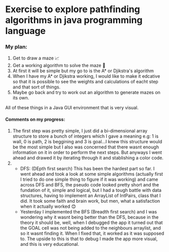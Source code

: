 # Exercise to explore pathfinding algorithms in java programming language

### My plan: 
1. Get to draw a maze :chart_with_upwards_trend:
2. Get a working algorithm to solve the maze :space_invader:
3. At first it will be simple but my go to is the A* or Djikstra's algorithm
4. When I have my A* or Djikstra working, I would like to make it edcative so that it is possible to see the weights and calculations of eacht step and that sort of things.
5. Maybe go back and try to work out an algorithm to generate mazes on its own.

All of these things in a Java GUI environment that is very visual.

#### Comments on my progress: 

1. The first step was pretty simple, I just did a bi-dimensional array structure to store a bunch of integers which I gave a meaning e.g: 1 is wall, 0 is path, 2 is beggining and 3 is goal...I knew this structure would be the most simple but I also was concerned that there wasnt enough information on it in order to perform the next steps. But anyways I went ahead and drawed it by iterating through it and stablishing a color code.
2. 
	* DFS: (DEpth first search) This has been the hardest part so far. I went ahead and took a look at some simple algorithms (actually first I tried to do one simple thing to figure if it was working) and came across DFS and BFS, the pseudo code looked pretty short and the fundation of it, simple and logical, but I had a tough battle with data structures, having to implement an ArrayList of IntPairs, class that I did. It took some faith and brain work, but men, what a satisfaction when it actually worked :blush:
	* Yesterday I implemented the BFS (Breadth first search) and I was wondering why it wasnt being better than the DFS, because in the theory it should be, well, when I debugged the app it turned out that the GOAL cell was not being added to the neighbours arraylist, and so it wasnt finding it. When I fixed that, it worked as it was supposed to. The upside to this is that to debug I made the app more visual, and this is very educational.
